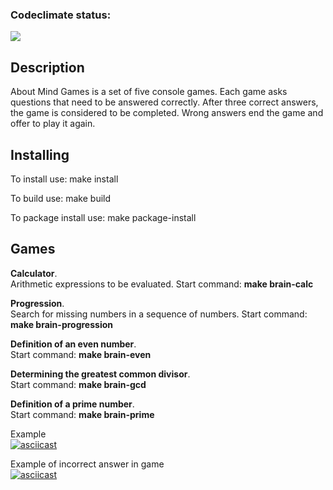 ### Codeclimate status:
<a href="https://codeclimate.com/github/MisterFlicker/python-project-49/maintainability"><img src="https://api.codeclimate.com/v1/badges/50b7cdc90c8959ebe9ee/maintainability" /></a>

## Description

About
Mind Games is a set of five console games. Each game asks questions that need to be answered correctly. After three correct answers, the game is considered to be completed. Wrong answers end the game and offer to play it again.

## Installing
To install use: make install

To build use: make build

To package install use: make package-install

## Games

**Calculator**.  
Arithmetic expressions to be evaluated. Start command: **make brain-calc**

**Progression**.  
Search for missing numbers in a sequence of numbers. Start command: **make brain-progression**

**Definition of an even number**.  
Start command: **make brain-even**

**Determining the greatest common divisor**.  
Start command: **make brain-gcd**

**Definition of a prime number**.  
Start command: **make brain-prime**

Example  
[![asciicast](https://asciinema.org/a/595872.svg)](https://asciinema.org/a/595872)

Example of incorrect answer in game  
[![asciicast](https://asciinema.org/a/595878.svg)](https://asciinema.org/a/595878)


